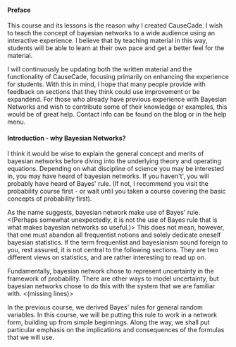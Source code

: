 #### Preface

This course and its lessons is the reason why I created CauseCade. I wish to teach the concept of bayesian networks to a wide audience using
an interactive experience. I believe that by teaching material in this way, students will be able to learn at their own pace and 
get a better feel for the material. 

I will continuously be updating both the written material and the functionality of CauseCade, focusing primarily on enhancing the experience 
for students. With this in mind, I hope that many people provide with feedback on sections that they think could use improvement or be 
expandend. For those who already have previous experience with Bayesian Networks and wish to contribute some of their knowledge or examples,
this would be of great help. Contact info can be found on the blog or in the help menu.

#### Introduction - why Bayesian Networks?

I think it would be wise to explain the general concept and merits of bayesian networks before diving into the underlying theory and operating
equations. Depending on what discipline of science you may be interested in, you may have heard of bayesian networks. If you haven't', you 
will probably have heard of Bayes' rule. (If not, I recommend you visit the probability course first - or wait until you taken a course
covering the basic concepts of probability first). 


As the name suggests, bayesian network make use of Bayes' rule. <(Perhaps somewhat unexpectedly, it is not the use of Bayes rule that is what
makes bayesian networks so useful.)> This does not mean, however, that one must abandon all frequentist notions and solely dedicate oneself
bayesian statistics. If the term frequentist and bayesianism sound foreign to you, rest assured, it is not central to the following sections.
They are two different views on statistics, and are rather interesting to read up on.

Fundamentally, bayesian network chose to represent uncertainty in the framework of probability. There are other ways to model uncertainty,
but bayesian networks chose to do this with the system that we are familiar with. 
<(missing lines)>


In the previous course, we derived Bayes' rules for general random variables. In this course, we will be putting this 
rule to work in a network form, building up from simple beginnings. Along the way, we shall put particular emphasis on 
the implications and consequences of the formulas that we will use. 
